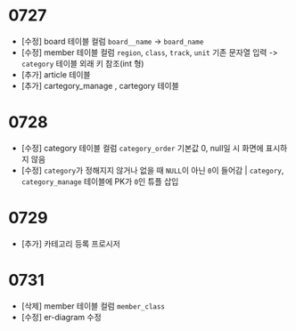 # 0727

* [수정] board 테이블 컬럼 `board__name` -> `board_name`
* [수정] member 테이블 컬럼 `region`, `class`, `track`, `unit` 기존 문자열 입력 -> `category` 테이블 외래 키 참조(int 형)
* [추가] article 테이블
* [추가] cartegory_manage , cartegory 테이블




# 0728

* [수정] category 테이블 컬럼 `category_order` 기본값 0, null일 시 화면에 표시하지 않음
* [수정] `category`가 정해지지 않거나 없을 때 `NULL`이 아닌 `0`이 들어감 | `category`, `category_manage` 테이블에  PK가 `0`인 튜플 삽입





# 0729

* [추가] 카테고리 등록 프로시저





# 0731

* [삭제] member 테이블 컬럼 `member_class`
* [수정] er-diagram 수정
